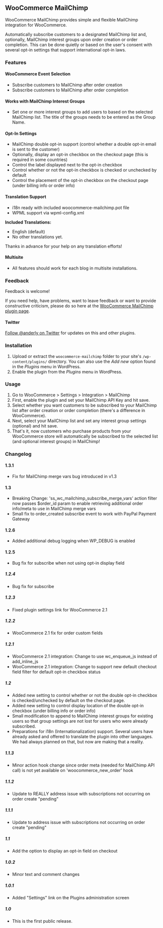 ## WooCommerce MailChimp ##

WooCommerce MailChimp provides simple and flexible MailChimp integration for WooCommerce.

Automatically subscribe customers to a designated MailChimp list and, optionally, MailChimp interest groups upon order creation or order completion. This can be done quietly or based on the user's consent with several opt-in settings that support international opt-in laws.

### Features

#### WooCommerce Event Selection

- Subscribe customers to MailChimp after order creation
- Subscribe customers to MailChimp after order completion

#### Works with MailChimp Interest Groups

- Set one or more interest groups to add users to based on the selected MailChimp list. The title of the groups needs to be entered as the Group Name.

#### Opt-In Settings

- MailChimp double opt-in support (control whether a double opt-in email is sent to the customer)
- Optionally, display an opt-in checkbox on the checkout page (this is required in some countries)
- Control the label displayed next to the opt-in checkbox
- Control whether or not the opt-in checkbox is checked or unchecked by default
- Control the placement of the opt-in checkbox on the checkout page (under billing info or order info)

#### Translation Support

- i18n ready with included woocommerce-mailchimp.pot file
- WPML support via wpml-config.xml

**Included Translations:**

- English (default)
- No other translations yet.

Thanks in advance for your help on any translation efforts!

#### Multisite

- All features should work for each blog in multisite installations.

### Feedback

Feedback is welcome!

If you need help, have problems, want to leave feedback or want to provide constructive criticism, please do so here at the [WooCommerce MailChimp plugin page](http://anderly.com/woocommerce-mailchimp/).

#### Twitter

[Follow @anderly on Twitter](http://twitter.com/anderly) for updates on this and other plugins.

### Installation

1. Upload or extract the `woocommerce-mailchimp` folder to your site's `/wp-content/plugins/` directory. You can also use the *Add new* option found in the *Plugins* menu in WordPress.
2. Enable the plugin from the *Plugins* menu in WordPress.

### Usage

1. Go to WooCommerce > Settings > Integration > MailChimp
2. First, enable the plugin and set your MailChimp API Key and hit save.
3. Select whether you want customers to be subscribed to your MailChimp list after order creation or order completion (there's a difference in WooCommerce).
4. Next, select your MailChimp list and set any interest group settings (optional) and hit save.
5. That's it, now customers who purchase products from your WooCommerce store will automatically be subscribed to the selected list (and optional interest groups) in MailChimp!

### Changelog

#### 1.3.1
* Fix for MailChimp merge vars bug introduced in v1.3

#### 1.3
* Breaking Change: 'ss_wc_mailchimp_subscribe_merge_vars' action filter now passes $order_id param to enable retrieving additional order info/meta to use in MailChimp merge vars
* Small fix to order_created subscribe event to work with PayPal Payment Gateway

#### 1.2.6
* Added additional debug logging when WP_DEBUG is enabled

#### 1.2.5
* Bug fix for subscribe when not using opt-in display field

##### 1.2.4
* Bug fix for subscribe

##### 1.2.3
* Fixed plugin settings link for WooCommerce 2.1

##### 1.2.2
* WooCommerce 2.1 fix for order custom fields

##### 1.2.1
* WooCommerce 2.1 integration: Change to use wc_enqueue_js instead of add_inline_js
* WooCommerce 2.1 integration: Change to support new default checkout field filter for default opt-in checkbox status

##### 1.2
* Added new setting to control whether or not the double opt-in checkbox is checked/unchecked by default on the checkout page.
* Added new setting to control display location of the double opt-in checkbox (under billing info or order info)
* Small modification to append to MailChimp interest groups for existing users so that group settings are not lost for users who were already subscribed.
* Preparations for i18n (Internationalization) support. Several users have already asked and offered to translate the plugin into other languages. We had always planned on that, but now are making that a reality.

##### 1.1.3
* Minor action hook change since order meta (needed for MailChimp API call) is not yet available on 'woocommerce_new_order' hook

##### 1.1.2
* Update to REALLY address issue with subscriptions not occurring on order create "pending"

##### 1.1.1
* Update to address issue with subscriptions not occurring on order create "pending"

##### 1.1
* Add the option to display an opt-in field on checkout

##### 1.0.2
* Minor text and comment changes

##### 1.0.1
* Added "Settings" link on the Plugins administration screen

##### 1.0
* This is the first public release.
